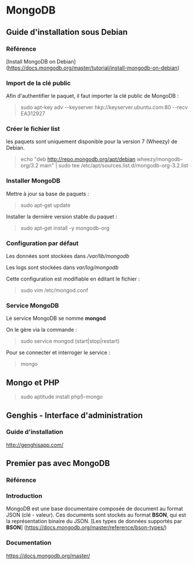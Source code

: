 # MongoDB

## Guide d'installation sous Debian

### Référence

[Install MongoDB on Debian] (https://docs.mongodb.org/master/tutorial/install-mongodb-on-debian)

### Import de la clé public

Afin d'authentifier le paquet, il faut importer la clé public de MongoDB :

> sudo apt-key adv --keyserver hkp://keyserver.ubuntu.com:80 --recv EA312927

### Créer le fichier list

les paquets sont uniquement disponible pour la version 7 (Wheezy) de Debian.

> echo "deb http://repo.mongodb.org/apt/debian wheezy/mongodb-org/3.2 main" | sudo tee /etc/apt/sources.list.d/mongodb-org-3.2.list

### Installer MongoDB

Mettre à jour sa base de paquets :

> sudo apt-get update

Installer la dernière version stable du paquet :

> sudo apt-get install -y mongodb-org

### Configuration par défaut

Les données sont stockées dans */var/lib/mongodb*

Les logs sont stockées dans *var/log/mongodb*

Cette configuration est modifiable en éditant le fichier :

> sudo vim /etc/mongod.conf

### Service MongoDB

Le service MongoDB se nomme **mongod**

On le gère via la commande :

> sudo service mongod (start|stop|restart)

Pour se connecter et interroger le service :

> mongo

## Mongo et PHP

> sudo aptitude install php5-mongo

## Genghis - Interface d'administration

### Guide d'installation

http://genghisapp.com/


## Premier pas avec MongoDB

### Référence

### Introduction

MongoDB est une base documentaire composée de document au format JSON (clé - valeur). Ces documents sont stockés au format **BSON**, qui est la représentation binaire du JSON.
[Les types de données supportés par **BSON**] (https://docs.mongodb.org/master/reference/bson-types/)

### Documentation

https://docs.mongodb.org/master/

